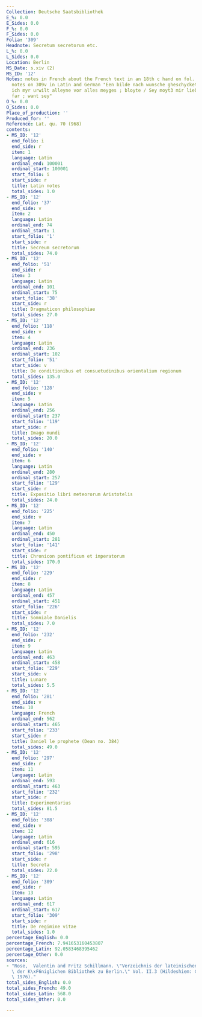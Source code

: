 ```yaml
---
Collection: Deutsche Saatsbibliothek
E_%: 0.0
E_Sides: 0.0
F_%: 0.0
F_Sides: 0.0
Folia: '309'
Headnote: Secretum secretorum etc.
L_%: 0.0
L_Sides: 0.0
Location: Berlin
MS_Date: s.xiv (2)
MS_ID: '12'
Notes: notes in French about the French text in an 18th c hand on fol. 232v; medieval
  notes on 309v in Latin and German "Een bilde nach wunsche gheschycket ghar \ hab
  ich myr urwilt alleyne vor alles meyges ; bloyte / Sey moyt3 mir lieben war ich
  far ; want sey"
O_%: 0.0
O_Sides: 0.0
Place_of_production: ''
Produced_for: ''
Reference: Lat. qu. 70 (968)
contents:
- MS_ID: '12'
  end_folio: i
  end_side: r
  item: 1
  language: Latin
  ordinal_end: 100001
  ordinal_start: 100001
  start_folio: i
  start_side: r
  title: Latin notes
  total_sides: 1.0
- MS_ID: '12'
  end_folio: '37'
  end_side: v
  item: 2
  language: Latin
  ordinal_end: 74
  ordinal_start: 1
  start_folio: '1'
  start_side: r
  title: Secreum secretorum
  total_sides: 74.0
- MS_ID: '12'
  end_folio: '51'
  end_side: r
  item: 3
  language: Latin
  ordinal_end: 101
  ordinal_start: 75
  start_folio: '38'
  start_side: r
  title: Dragmaticon philosophiae
  total_sides: 27.0
- MS_ID: '12'
  end_folio: '118'
  end_side: v
  item: 4
  language: Latin
  ordinal_end: 236
  ordinal_start: 102
  start_folio: '51'
  start_side: v
  title: De conditionibus et consuetudinibus orientalium regionum
  total_sides: 135.0
- MS_ID: '12'
  end_folio: '128'
  end_side: v
  item: 5
  language: Latin
  ordinal_end: 256
  ordinal_start: 237
  start_folio: '119'
  start_side: r
  title: Imago mundi
  total_sides: 20.0
- MS_ID: '12'
  end_folio: '140'
  end_side: v
  item: 6
  language: Latin
  ordinal_end: 280
  ordinal_start: 257
  start_folio: '129'
  start_side: r
  title: Expositio libri meteororum Aristotelis
  total_sides: 24.0
- MS_ID: '12'
  end_folio: '225'
  end_side: v
  item: 7
  language: Latin
  ordinal_end: 450
  ordinal_start: 281
  start_folio: '141'
  start_side: r
  title: Chronicon pontificum et imperatorum
  total_sides: 170.0
- MS_ID: '12'
  end_folio: '229'
  end_side: r
  item: 8
  language: Latin
  ordinal_end: 457
  ordinal_start: 451
  start_folio: '226'
  start_side: r
  title: Somniale Danielis
  total_sides: 7.0
- MS_ID: '12'
  end_folio: '232'
  end_side: r
  item: 9
  language: Latin
  ordinal_end: 463
  ordinal_start: 458
  start_folio: '229'
  start_side: v
  title: Lunare
  total_sides: 5.5
- MS_ID: '12'
  end_folio: '281'
  end_side: v
  item: 10
  language: French
  ordinal_end: 562
  ordinal_start: 465
  start_folio: '233'
  start_side: r
  title: Daniel le prophete (Dean no. 384)
  total_sides: 49.0
- MS_ID: '12'
  end_folio: '297'
  end_side: r
  item: 11
  language: Latin
  ordinal_end: 593
  ordinal_start: 463
  start_folio: '232'
  start_side: r
  title: Experimentarius
  total_sides: 81.5
- MS_ID: '12'
  end_folio: '308'
  end_side: v
  item: 12
  language: Latin
  ordinal_end: 616
  ordinal_start: 595
  start_folio: '298'
  start_side: r
  title: Secreta
  total_sides: 22.0
- MS_ID: '12'
  end_folio: '309'
  end_side: r
  item: 13
  language: Latin
  ordinal_end: 617
  ordinal_start: 617
  start_folio: '309'
  start_side: r
  title: De regimine vitae
  total_sides: 1.0
percentage_English: 0.0
percentage_French: 7.941653160453807
percentage_Latin: 92.0583468395462
percentage_Other: 0.0
sources:
- "Rose,  Valentin and Fritz Schillmann. \"Verzeichnis der lateinischen Hand- a.schriften\
  \ der K\xF6niglichen Bibliothek zu Berlin.\" Vol. II.3 (Hildeshiem: Georg Olms Verlag,\
  \ 1976)."
total_sides_English: 0.0
total_sides_French: 49.0
total_sides_Latin: 568.0
total_sides_Other: 0.0

---
```

